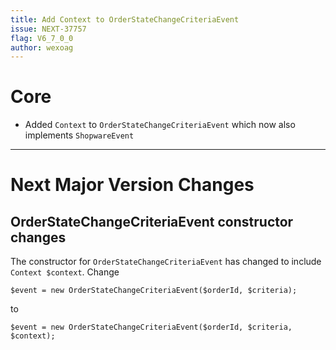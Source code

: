 ```yaml
---
title: Add Context to OrderStateChangeCriteriaEvent
issue: NEXT-37757
flag: V6_7_0_0
author: wexoag
---
```

# Core
* Added `Context` to `OrderStateChangeCriteriaEvent` which now also implements `ShopwareEvent`
___
# Next Major Version Changes
## OrderStateChangeCriteriaEvent constructor changes
The constructor for `OrderStateChangeCriteriaEvent` has changed to include `Context $context`. Change
```
$event = new OrderStateChangeCriteriaEvent($orderId, $criteria);
```
to
```
$event = new OrderStateChangeCriteriaEvent($orderId, $criteria, $context);
```
